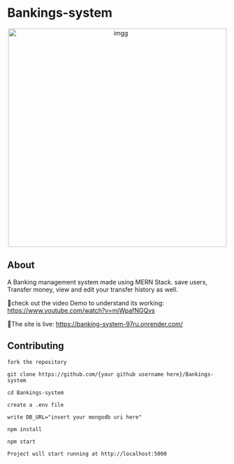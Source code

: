 # Bankings-system

<p align="center">
<img width="500" alt="imgg" src="https://user-images.githubusercontent.com/91942072/227325954-07d4c03f-9d9c-4331-8c7e-68df8bdda48a.PNG">

</p>




## About
A Banking management system made using MERN Stack. save users, Transfer money, view and edit your transfer history as well.

🎥check out the video Demo to understand its working: https://www.youtube.com/watch?v=mjWpafNGQvs

🚀The site is live: https://banking-system-97ru.onrender.com/

## Contributing
`fork the repository`

```
git clone https://github.com/{your github username here}/Bankings-system
```
```
cd Bankings-system
```

`create a .env file`

`write DB_URL="insert your mongodb uri here"`

```
npm install
```

```
npm start
```

`Project will start running at http://localhost:5000`


